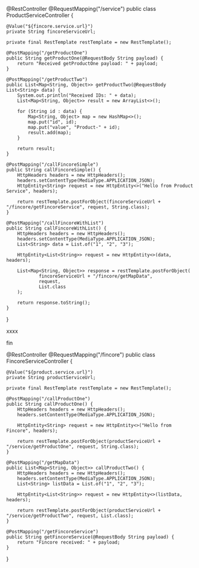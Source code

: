 @RestController
@RequestMapping("/service")
public class ProductServiceController {

    @Value("${fincore.service.url}")
    private String fincoreServiceUrl;

    private final RestTemplate restTemplate = new RestTemplate();

    @PostMapping("/getProductOne")
    public String getProductOne(@RequestBody String payload) {
        return "Received getProductOne payload: " + payload;
    }

    @PostMapping("/getProductTwo")
    public List<Map<String, Object>> getProductTwo(@RequestBody List<String> data) {
        System.out.println("Received IDs: " + data);
        List<Map<String, Object>> result = new ArrayList<>();

        for (String id : data) {
            Map<String, Object> map = new HashMap<>();
            map.put("id", id);
            map.put("value", "Product-" + id);
            result.add(map);
        }

        return result;
    }

    @PostMapping("/callFincoreSimple")
    public String callFincoreSimple() {
        HttpHeaders headers = new HttpHeaders();
        headers.setContentType(MediaType.APPLICATION_JSON);
        HttpEntity<String> request = new HttpEntity<>("Hello from Product Service", headers);

        return restTemplate.postForObject(fincoreServiceUrl + "/fincore/getFincoreService", request, String.class);
    }

    @PostMapping("/callFincoreWithList")
    public String callFincoreWithList() {
        HttpHeaders headers = new HttpHeaders();
        headers.setContentType(MediaType.APPLICATION_JSON);
        List<String> data = List.of("1", "2", "3");

        HttpEntity<List<String>> request = new HttpEntity<>(data, headers);

        List<Map<String, Object>> response = restTemplate.postForObject(
                fincoreServiceUrl + "/fincore/getMapData",
                request,
                List.class
        );

        return response.toString();
    }
}

xxxx

fin 



@RestController
@RequestMapping("/fincore")
public class FincoreServiceController {

    @Value("${product.service.url}")
    private String productServiceUrl;

    private final RestTemplate restTemplate = new RestTemplate();

    @PostMapping("/callProductOne")
    public String callProductOne() {
        HttpHeaders headers = new HttpHeaders();
        headers.setContentType(MediaType.APPLICATION_JSON);

        HttpEntity<String> request = new HttpEntity<>("Hello from Fincore", headers);

        return restTemplate.postForObject(productServiceUrl + "/service/getProductOne", request, String.class);
    }

    @PostMapping("/getMapData")
    public List<Map<String, Object>> callProductTwo() {
        HttpHeaders headers = new HttpHeaders();
        headers.setContentType(MediaType.APPLICATION_JSON);
        List<String> listData = List.of("1", "2", "3");

        HttpEntity<List<String>> request = new HttpEntity<>(listData, headers);

        return restTemplate.postForObject(productServiceUrl + "/service/getProductTwo", request, List.class);
    }

    @PostMapping("/getFincoreService")
    public String getFincoreService(@RequestBody String payload) {
        return "Fincore received: " + payload;
    }
}
